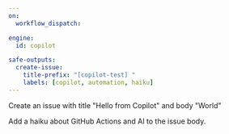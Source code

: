 ```yaml
---
on:
  workflow_dispatch:

engine: 
  id: copilot

safe-outputs:
  create-issue:
    title-prefix: "[copilot-test] "
    labels: [copilot, automation, haiku]
---
```


Create an issue with title "Hello from Copilot" and body "World"

Add a haiku about GitHub Actions and AI to the issue body.